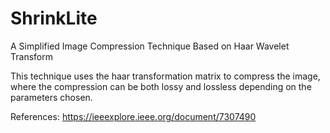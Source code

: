 # ShrinkLite
A Simplified Image Compression Technique Based on Haar Wavelet Transform

This technique uses the haar transformation matrix to compress the image, where the compression can be both lossy and lossless depending on the parameters chosen.

References:
https://ieeexplore.ieee.org/document/7307490
